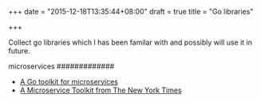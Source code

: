+++
date = "2015-12-18T13:35:44+08:00"
draft = true
title = "Go libraries"

+++

Collect go libraries which I has been familar with and possibly will use it in future.

microservices
#############

- [A Go toolkit for microservices](https://github.com/go-kit/kit)
- [A Microservice Toolkit from The New York Times](https://github.com/nytimes/gizmo)
